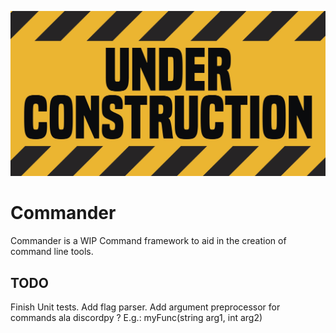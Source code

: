 ![construction image](./assets/construction.jpeg)

# Commander
Commander is a WIP Command framework to aid in the creation of command line tools.

## TODO
Finish Unit tests.
Add flag parser.
Add argument preprocessor for commands ala discordpy ?
E.g.: myFunc(string arg1, int arg2)